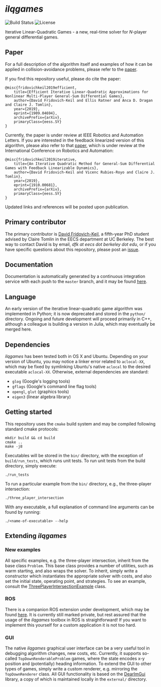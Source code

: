 # *ilqgames*
![Build Status](https://travis-ci.org/HJReachability/ilqgames.svg?branch=master) ![License](https://img.shields.io/badge/license-BSD-blue.svg)

Iterative Linear-Quadratic Games - a new, real-time solver for _N_-player general differential games.

## Paper
For a full description of the algorithm itself and examples of how it can be applied in collision-avoidance problems, please refer to the [paper](https://arxiv.org/abs/1909.04694).

If you find this repository useful, please do cite the paper:
```
@misc{fridovichkeil2019efficient,
    title={Efficient Iterative Linear-Quadratic Approximations for Nonlinear Multi-Player General-Sum Differential Games},
    author={David Fridovich-Keil and Ellis Ratner and Anca D. Dragan and Claire J. Tomlin},
    year={2019},
    eprint={1909.04694},
    archivePrefix={arXiv},
    primaryClass={eess.SY}
}
```
Currently, the paper is under review at IEEE Robotics and Automation Letters. If you are interested in the feedback linearized version of this algorithm, please also refer to that [paper](https://arxiv.org/abs/1910.00681), which is under review at the International Conference on Robotics and Automation:
```
@misc{fridovichkeil2019iterative,
    title={An Iterative Quadratic Method for General-Sum Differential Games with Feedback Linearizable Dynamics},
    author={David Fridovich-Keil and Vicenc Rubies-Royo and Claire J. Tomlin},
    year={2019},
    eprint={1910.00681},
    archivePrefix={arXiv},
    primaryClass={eess.SY}
}
```
Updated links and references will be posted upon publication.

## Primary contributor
The primary contributor is [David Fridovich-Keil](https://people.eecs.berkeley.edu/~dfk/), a fifth-year PhD student advised by Claire Tomlin in the EECS department at UC Berkeley. The best way to contact David is by email, _dfk at eecs dot berkeley dot edu_, or if you have specific questions about this repository, please post an [issue](https://github.com/HJReachability/ilqgames/issues).

## Documentation
Documentation is automatically generated by a continuous integration service with each push to the `master` branch, and it may be found [here](https://HJReachability.github.io/ilqgames/documentation/html/).

## Language
An early version of the iterative linear-quadratic game algorithm was implemented in Python; it is now deprecated and stored in the `python/` directory. Ongoing and future development will proceed primarily in C++, although a colleague is building a version in Julia, which may eventually be merged here.

## Dependencies
*ilqgames* has been tested both in OS X and Ubuntu. Depending on your version of Ubuntu, you may notice a linker error related to `aclocal-XX`, which may be fixed by symlinking Ubuntu's native `aclocal` to the desired executable `aclocal-XX`. Otherwise, external dependencies are standard:

* `glog` (Google's logging tools)
* `gflags` (Google's command line flag tools)
* `opengl`, `glut` (graphics tools)
* `eigen3` (linear algebra library)

## Getting started
This repository uses the `cmake` build system and may be compiled following standard cmake protocols:
```
mkdir build && cd build
cmake ..
make -j8
```

Executables will be stored in the `bin/` directory, with the exception of `build/run_tests`, which runs unit tests. To run unit tests from the build directory, simply execute:
```
./run_tests
```

To run a particular example from the `bin/` directory, e.g., the three-player intersection:
```
./three_player_intersection
```

With any executable, a full explanation of command line arguments can be found by running:
```
./<name-of-executable> --help
```

## Extending *ilqgames*
### New examples
All specific examples, e.g. the three-player intersection, inherit from the base class `Problem`. This base class provides a number of utilities, such as warm starting, and also wraps the solver. To inherit, simply write a constructor which instantiates the appropriate solver with costs, and also set the initial state, operating point, and strategies. To see an example, consult the [ThreePlayerIntersectionExample](https://github.com/HJReachability/ilqgames/blob/master/src/three_player_intersection_example.cpp) class.

### ROS
There is a companion ROS extension under development, which may be found [here](https://github.com/HJReachability/ilqgames_ros). It is currently still marked private, but rest assured that the usage of the *ilqgames* toolbox in ROS is straightforward! If you want to implement this yourself for a custom application it is not too hard.

### GUI
The native *ilqgames* graphical user interface can be a very useful tool in debugging algorithm changes, new costs, etc. Currently, it supports so-called `TopDownRenderableProblem` games, where the state encodes x-y position and (potentially) heading information. To extend the GUI to other types of games, simply write a custom renderer, e.g. mirroring the `TopDownRenderer` class. All GUI functionality is based on the [DearImGui](https://github.com/ocornut/imgui) library, a copy of which is maintained locally in the `external/` directory.
